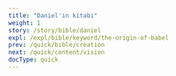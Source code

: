 ```yaml
---
title: "Daniel'in kitabı"
weight: 1
story: /story/bible/daniel
expl: /expl/bible/keyword/the-origin-of-babel
prev: /quick/bible/creation
next: /quick/content/vision
docType: quick
---
```

